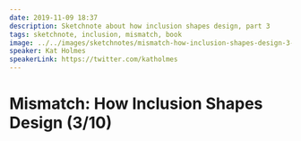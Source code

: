 ```yaml
---
date: 2019-11-09 18:37
description: Sketchnote about how inclusion shapes design, part 3
tags: sketchnote, inclusion, mismatch, book
image: ../../images/sketchnotes/mismatch-how-inclusion-shapes-design-3-small.jpg
speaker: Kat Holmes
speakerLink: https://twitter.com/katholmes
---
```


# Mismatch: How Inclusion Shapes Design (3/10)
